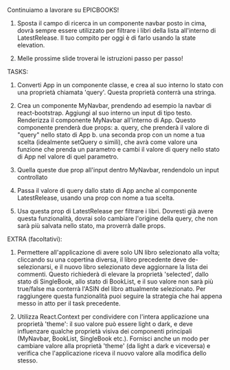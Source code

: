 Continuiamo a lavorare su EPICBOOKS!
1. Sposta il campo di ricerca in un componente navbar posto in cima, dovrà sempre essere utilizzato per filtrare i libri della lista all'interno di LatestRelease.
Il tuo compito per oggi è di farlo usando la state elevation.

2. Melle prossime slide troverai le istruzioni passo per passo!


TASKS:
1. Converti App in un componente classe, e crea al suo interno lo stato con una proprietà chiamata 'query'. Questa proprietà conterrà una stringa.

2. Crea un componente MyNavbar, prendendo ad esempio la navbar di react-bootstrap.
Aggiungi al suo interno un input di tipo testo.
Renderizza il componente MyNavbar all'interno di App. Questo componente prenderà due props:
         a. query, che prenderà il valore di "query" nello stato di App
         b. una seconda prop con un nome a tua scelta (idealmente setQuery o simili), che avrà come valore una funzione che prenda un parametro e cambi il valore di query nello stato di App nel valore di quel parametro.

3. Quella queste due prop all'input dentro MyNavbar, rendendolo un input controllato

4. Passa il valore di query dallo stato di App anche al componente LatestRelease, usando una prop con nome a tua scelta.

5. Usa questa prop di LatestRelease per filtrare i libri. Dovresti già avere questa funzionalità, dovrai solo cambiare l'origine della query, che non sarà più salvata nello stato, ma proverrà dalle props.


EXTRA (facoltativi):
1. Permettere all'applicazione di avere solo UN libro selezionato alla volta; cliccando su una copertina diversa, il libro precedente deve de-selezionarsi, e il nuovo libro selezionato deve aggiornare la lista dei commenti.
Questo richiederà di elevare la proprietà 'selected', dallo stato di SingleBook, allo stato di BookList, e il suo valore non sarà più true/false ma conterrà l'ASIN del libro attualmente selezionato. Per raggiungere questa funzionalità puoi seguire la strategia che hai appena messo in atto per il task precedente.

2. Utilizza React.Context per condividere con l'intera applicazione una proprietà 'theme': il suo valore può essere light o dark, e deve influenzare qualche proprietà visiva dei componenti principali (MyNavbar, BookList, SingleBook etc.).
Fornisci anche un modo per cambiare valore alla proprietà 'theme' (da light a dark e viceversa) e verifica che l'applicazione riceva il nuovo valore alla modifica dello stesso.

